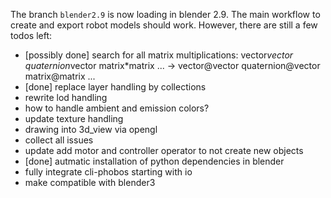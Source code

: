 The branch `blender2.9` is now loading in  blender 2.9.
The main workflow to create and export robot models
should work. However, there are still a few todos left:

- [possibly done] search for all matrix multiplications:
  vector*vector
  quaternion*vector
  matrix*matrix
  ...
  ->
  vector@vector
  quaternion@vector
  matrix@matrix
  ...
- [done] replace layer handling by collections
- rewrite lod handling
- how to handle ambient and emission colors?
- update texture handling
- drawing into 3d_view via opengl
- collect all issues
- update add motor and controller operator to not create new objects
- [done] autmatic installation of python dependencies in blender
- fully integrate cli-phobos starting with io
- make compatible with blender3
